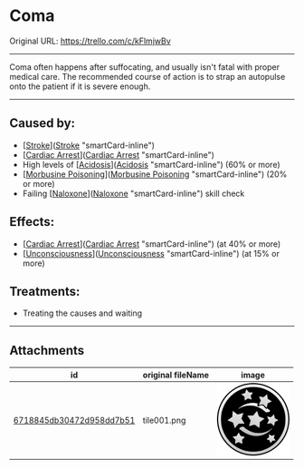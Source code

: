 # Coma

Original URL: https://trello.com/c/kFlmjwBv

---

Coma often happens after suffocating, and usually isn't fatal with proper medical care. The recommended course of action is to strap an autopulse onto the patient if it is severe enough.

---

## Caused by:

- [[Stroke](Stroke.md)]([Stroke](Stroke.md) "smartCard-inline")
- [[Cardiac Arrest](../Heart/Cardiac%20Arrest.md)]([Cardiac Arrest](../Heart/Cardiac%20Arrest.md) "smartCard-inline")
- High levels of [[Acidosis](../Blood/Acidosis.md)]([Acidosis](../Blood/Acidosis.md) "smartCard-inline")  (60% or more)
- [[Morbusine Poisoning](../Torso/Morbusine%20Poisoning.md)]([Morbusine Poisoning](../Torso/Morbusine%20Poisoning.md) "smartCard-inline") (20% or more)
- Failing [[Naloxone](../Items/Naloxone.md)]([Naloxone](../Items/Naloxone.md) "smartCard-inline") skill check

## Effects:

- [[Cardiac Arrest](../Heart/Cardiac%20Arrest.md)]([Cardiac Arrest](../Heart/Cardiac%20Arrest.md) "smartCard-inline") (at 40% or more)
- [[Unconsciousness](Unconsciousness.md)]([Unconsciousness](Unconsciousness.md) "smartCard-inline") (at 15% or more)

## Treatments:

- Treating the causes and waiting

---

## Attachments

id | original fileName | image
---|---|---
[6718845db30472d958dd7b51](./Coma%20-%20Attachments/6718845db30472d958dd7b51.png) | tile001.png | ![tile001.png\|200](./Coma%20-%20Attachments/6718845db30472d958dd7b51.png)